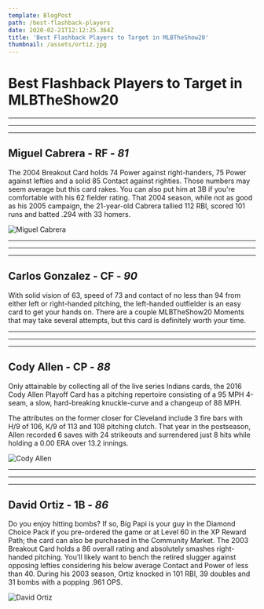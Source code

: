 ```yaml
---
template: BlogPost
path: /best-flashback-players
date: 2020-02-21T12:12:25.364Z
title: 'Best Flashback Players to Target in MLBTheShow20'
thumbnail: /assets/ortiz.jpg
---
```

# Best Flashback Players to Target in MLBTheShow20

- - -

- - -

- - -

## Miguel Cabrera - RF - *81*

The 2004 Breakout Card holds 74 Power against right-handers, 75 Power against lefties and a solid 85 Contact against righties. Those numbers may seem average but this card rakes. You can also put him at 3B if you're comfortable with his 62 fielder rating. That 2004 season, while not as good as his 2005 campaign, the 21-year-old Cabrera tallied 112 RBI, scored 101 runs and batted .294 with 33 homers.

![Miguel Cabrera](/assets/miggy.jpg)

- - -

- - -

- - -

## Carlos Gonzalez - CF - *90*

With solid vision of 63, speed of 73 and contact of no less than 94 from either left or right-handed pitching, the left-handed outfielder is an easy card to get your hands on. There are a couple MLBTheShow20 Moments that may take several attempts, but this card is definitely worth your time.

- - -

- - -

- - -

## Cody Allen - CP - *88*

Only attainable by collecting all of the live series Indians cards, the 2016 Cody Allen Playoff Card has a pitching repertoire consisting of a 95 MPH 4-seam, a slow, hard-breaking knuckle-curve and a changeup of 88 MPH.

The attributes on the former closer for Cleveland include 3 fire bars with H/9 of 106, K/9 of 113 and 108 pitching clutch. That year in the postseason, Allen recorded 6 saves with 24 strikeouts and surrendered just 8 hits while holding a 0.00 ERA over 13.2 innings.

![Cody Allen](/assets/cody_allen.jpg)

- - -

- - -

- - -

## David Ortiz - 1B - *86*

Do you enjoy hitting bombs? If so, Big Papi is your guy in the Diamond Choice Pack if you pre-ordered the game or at Level 60 in the XP Reward Path; the card can also be purchased in the Community Market. The 2003 Breakout Card holds a 86 overall rating and absolutely smashes right-handed pitching. You'll likely want to bench the retired slugger against opposing lefties considering his below average Contact and Power of less than 40. During his 2003 season, Ortiz knocked in 101 RBI, 39 doubles and 31 bombs with a popping .961 OPS.  

![David Ortiz](/assets/ortiz.jpg)